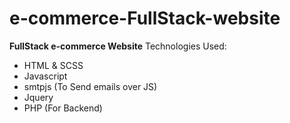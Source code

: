 # e-commerce-FullStack-website
**FullStack e-commerce Website**
Technologies Used:
- HTML & SCSS
- Javascript
- smtpjs (To Send emails over JS)
- Jquery
- PHP (For Backend)

